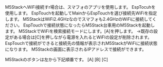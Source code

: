 
M5StackへWiFi接続すr場合は、スマフォのアプリを使用します。
EspTocuhを使用します。
EspTouchを起動してMainからEspTouchを選び接続先WiFiを指定します。
M5StackはWiFi2.4GHzなのでスマフォも2.4GHzのWiFiに接続してください。
EspTouchで接続状態になったらM5Stack台車用のM5Stackを起動します。
M5StackでWiFiを検索接続モードにします。[A]を押します。
→既存の設定がある場合は[C]を押しながら電源を入れるとWiFIの設定が削除されます。
EspTouchで接続ができると接続先の情報が表示されM5StackがWiFiに接続状態になります。
M5Stackの画面に表示されるIPアドレスで接続ができます。

M5Stackのボタンは左から下記順番です。
[A]   [B]   [C]
